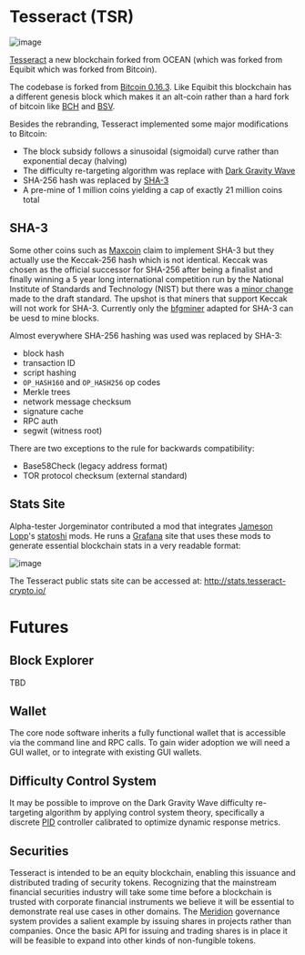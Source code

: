 # Tesseract (TSR)

![image](https://user-images.githubusercontent.com/434644/116793617-ba74d500-aa95-11eb-8f31-33f52ae15b32.png)

[Tesseract](https://github.com/cryptotechguru/tesseract) a new blockchain forked from OCEAN (which was forked from Equibit which was forked from Bitcoin).

The codebase is forked from [Bitcoin 0.16.3](https://github.com/bitcoin/bitcoin/releases/tag/v0.16.3). Like Equibit this blockchain has a different genesis block which makes it an alt-coin rather than a hard fork of bitcoin like [BCH](https://www.bitcoincash.org/) and [BSV](https://bitcoinsv.io/).

Besides the rebranding, Tesseract implemented some major modifications to Bitcoin:
* The block subsidy follows a sinusoidal (sigmoidal) curve rather than exponential decay (halving)
* The difficulty re-targeting algorithm was replace with [Dark Gravity Wave](https://coinguides.org/dark-gravity-wave/)
* SHA-256 hash was replaced by [SHA-3](https://en.wikipedia.org/wiki/SHA-3)
* A pre-mine of 1 million coins yielding a cap of exactly 21 million coins total

## SHA-3

Some other coins such as [Maxcoin](https://maxcoinproject.org/) claim to implement SHA-3 but they actually use the Keccak-256 hash which is not identical. Keccak was chosen as the official successor for SHA-256 after being a finalist and finally winning a 5 year long international competition run by the National Institute of Standards and Technology (NIST) but there was a [minor change](https://crypto.stackexchange.com/questions/15727/what-are-the-key-differences-between-the-draft-sha-3-standard-and-the-keccak-sub) made to the draft standard. The upshot is that miners that support Keccak will not work for SHA-3. Currently only the [bfgminer](https://github.com/project-ocean/bfgminer-sha3) adapted for SHA-3 can be uesd to mine blocks.

Almost everywhere SHA-256 hashing was used was replaced by SHA-3: 
* block hash
* transaction ID
* script hashing
* `OP_HASH160` and `OP_HASH256` op codes
* Merkle trees
* network message checksum
* signature cache
* RPC auth
* segwit (witness root)

There are two exceptions to the rule for backwards compatibility:
* Base58Check (legacy address format)
* TOR protocol checksum (external standard)

## Stats Site

Alpha-tester Jorgeminator contributed a mod that integrates [Jameson Lopp](https://twitter.com/lopp)'s [statoshi](https://statoshi.info/) mods. 
He runs a [Grafana](http://docs.grafana.org/) site that uses these mods to generate essential blockchain stats in a very readable format:

![image](https://user-images.githubusercontent.com/434644/116793714-51419180-aa96-11eb-8488-50c0a53ce126.png)

The Tesseract public stats site can be accessed at: http://stats.tesseract-crypto.io/

# Futures

## Block Explorer

TBD

## Wallet

The core node software inherits a fully functional wallet that is accessible via the command line and RPC calls.
To gain wider adoption we will need a GUI wallet, or to integrate with existing GUI wallets.
 
##  Difficulty Control System

It may be possible to improve on the Dark Gravity Wave difficulty re-targeting algorithm by applying control system theory, specifically a discrete [PID](https://en.wikipedia.org/wiki/PID_controller) controller calibrated to optimize dynamic response metrics.

## Securities

Tesseract is intended to be an equity blockchain, enabling this issuance and distributed trading of security tokens.
Recognizing that the mainstream financial securities industry will take some time before a blockchain is trusted with corporate financial instruments we believe it will be essential to demonstrate real use cases in other domains.
The [Meridion](https://cryptotechguru.github.io/Cryptonomicon/Projects/Meridion.html) governance system provides a salient example by issuing shares in projects rather than companies.
Once the basic API for issuing and trading shares is in place it will be feasible to expand into other kinds of non-fungible tokens.
